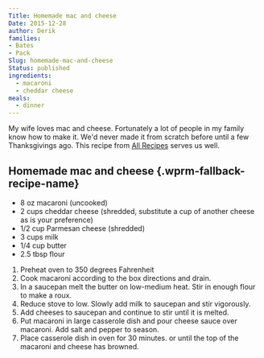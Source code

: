 ```yaml
---
Title: Homemade mac and cheese
Date: 2015-12-28
author: Derik
families: 
- Bates
- Pack
Slug: homemade-mac-and-cheese
Status: published
ingredients:
  - macaroni
  - cheddar cheese
meals:
  - dinner
---
```


My wife loves mac and cheese. Fortunately a lot of people in my family know how to make it. We'd never made it from scratch before until a few Thanksgivings ago. This recipe from [All Recipes](http://allrecipes.com/recipe/11679/homemade-mac-and-cheese/) serves us well. <!--WPRM Recipe 216-->

<div class="wprm-fallback-recipe">

Homemade mac and cheese {.wprm-fallback-recipe-name}
-----------------------

<div class="wprm-fallback-recipe-ingredients">

-   8 oz macaroni (uncooked)
-   2 cups cheddar cheese (shredded, substitute a cup of another cheese as is your preference)
-   1/2 cup Parmesan cheese (shredded)
-   3 cups milk
-   1/4 cup butter
-   2.5 tbsp flour

</div>

<div class="wprm-fallback-recipe-instructions">

1.  Preheat oven to 350 degrees Fahrenheit
2.  Cook macaroni according to the box directions and drain.
3.  In a saucepan melt the butter on low-medium heat. Stir in enough flour to make a roux.
4.  Reduce stove to low. Slowly add milk to saucepan and stir vigorously.
5.  Add cheeses to saucepan and continue to stir until it is melted.
6.  Put macaroni in large casserole dish and pour cheese sauce over macaroni. Add salt and pepper to season.
7.  Place casserole dish in oven for 30 minutes. or until the top of the macaroni and cheese has browned.

</div>

<div class="wprm-fallback-recipe-notes">

</div>

</div>

<!--End WPRM Recipe-->

